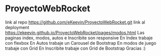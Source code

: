 # ProyectoWebRocket
 link al repo https://github.com/eKeevin/ProyectoWebRocket.git
 link al deployment https://ekeevin.github.io/ProyectoWebRocket/pages/modos.html
 Las paginas index, modos, autos e Inscribite son responsive
 En Index trabaje con flexbox
 En Autos trabaje un Carousel de Bootstrap
 En modos de juego trabaje con Grid
 En Inscribite trabaje con Grid de Bootstrap
 Gracias :)
